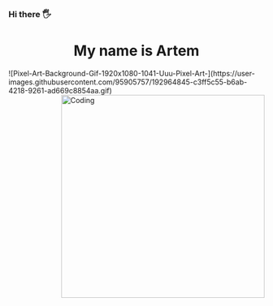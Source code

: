 ### Hi there 🖐 
<h1 align="center"> My name is Artem </h1>
![Pixel-Art-Background-Gif-1920x1080-1041-Uuu-Pixel-Art-](https://user-images.githubusercontent.com/95905757/192964845-c3ff5c55-b6ab-4218-9261-ad669c8854aa.gif)
<img align="right" alt="Coding" width="400" src="https://user-images.githubusercontent.com/95905757/192964845-c3ff5c55-b6ab-4218-9261-ad669c8854aa.gif">



<!--
**ArtemZEL/ArtemZEL** is a ✨ _special_ ✨ repository because its `README.md` (this file) appears on your GitHub profile.

Here are some ideas to get you started:

- 🔭 I’m currently working on ...
- 🌱 I’m currently learning ...
- 👯 I’m looking to collaborate on ...
- 🤔 I’m looking for help with ...
- 💬 Ask me about ...
- 📫 How to reach me: ...
- 😄 Pronouns: ...
- ⚡ Fun fact: ...
-->
